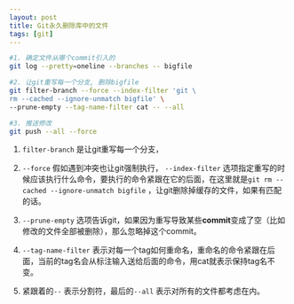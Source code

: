```yaml
---
layout: post
title: Git永久删除库中的文件
tags: [git]
---
```




```bash
#1. 确定文件从哪个commit引入的
git log --pretty=oneline --branches -- bigfile

#2. 让git重写每一个分支, 删除bigfile
git filter-branch --force --index-filter 'git \
rm --cached --ignore-unmatch bigfile' \
--prune-empty --tag-name-filter cat -- --all

#3. 推送修改
git push --all --force
```

1. `filter-branch` 是让git重写每一个分支，

2. `--force` 假如遇到冲突也让git强制执行， `--index-filter` 选项指定重写的时候应该执行什么命令，要执行的命令紧跟在它的后面，在这里就是`git rm --cached --ignore-unmatch bigfile` ，让git删除掉缓存的文件，如果有匹配的话。

3. `--prune-empty` 选项告诉git，如果因为重写导致某些**commit**变成了空（比如修改的文件全部被删除），那么忽略掉这个commit。

4. `--tag-name-filter` 表示对每一个tag如何重命名，重命名的命令紧跟在后面，当前的tag名会从标注输入送给后面的命令，用cat就表示保持tag名不变。

5. 紧跟着的`--` 表示分割符，最后的`--all` 表示对所有的文件都考虑在内。
